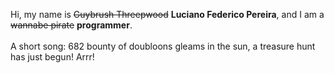 Hi, my name is ~~Guybrush Threepwood~~ **Luciano Federico Pereira**, and I am a ~~wannabe pirate~~ **programmer**.<br><br>A short song: 682 bounty of doubloons gleams in the sun, a treasure hunt has just begun! Arrr!
